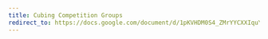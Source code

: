 ```yaml
---
title: Cubing Competition Groups
redirect_to: https://docs.google.com/document/d/1pKVHDM0S4_ZMrYYCXXIquYMAwxuLK6ZcR3gwqij7Fqg/edit
---
```

